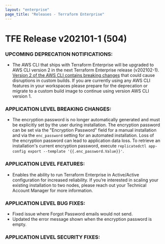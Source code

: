 ```yaml
---
layout: "enterprise"
page_title: "Releases - Terraform Enterprise"
---
```


# TFE Release v202101-1 (504)

### UPCOMING DEPRECATION NOTIFICATIONS:
* The AWS CLI that ships with Terraform Enterprise will be upgraded to AWS CLI version 2 in the next Terraform Enterprise release (v202102-1). [Version 2 of the AWS CLI contains breaking changes](https://docs.aws.amazon.com/cli/latest/userguide/cliv2-migration.html) that could cause disruptions in custom builds. If you are currently using any AWS CLI features in your workspaces please prepare for the deprecation or migrate to a custom build image to continue using version AWS CLI version 1.

### APPLICATION LEVEL BREAKING CHANGES:
* The encryption password is no longer automatically generated and must be explicitly set by the user during installation. The encryption password can be set via the "Encryption Password" field for a manual installation and via the `enc_password` setting for an automated installation. Loss of the encryption password can lead to application data loss. To retrieve an installation's current encryption password, execute `replicatedctl app-config export --template '{{.enc_password.Value}}'`.

### APPLICATION LEVEL FEATURES:
* Enables the ability to run Terraform Enterprise in Active/Active configuration for increased reliability. If you’re interested in scaling your existing installation to two nodes, please reach out your Technical Account Manager for more information.

### APPLICATION LEVEL BUG FIXES:
* Fixed issue where Forgot Password emails would not send.
* Updated the error message shown when the encryption password is empty.

### APPLICATION LEVEL SECURITY FIXES: